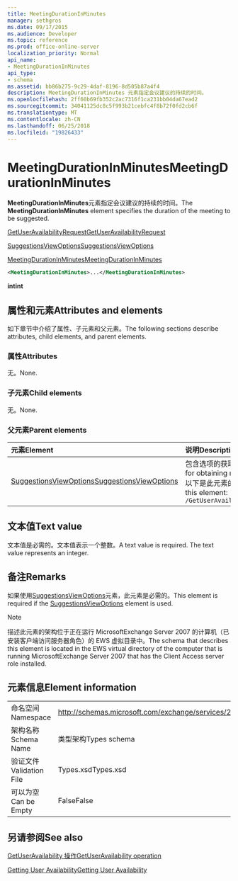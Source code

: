 ```yaml
---
title: MeetingDurationInMinutes
manager: sethgros
ms.date: 09/17/2015
ms.audience: Developer
ms.topic: reference
ms.prod: office-online-server
localization_priority: Normal
api_name:
- MeetingDurationInMinutes
api_type:
- schema
ms.assetid: bb86b275-9c29-4daf-8196-8d505b87a4f4
description: MeetingDurationInMinutes 元素指定会议建议的持续的时间。
ms.openlocfilehash: 2ff60b69fb352c2ac7316f1ca231bb04da67ead2
ms.sourcegitcommit: 34041125dc8c5f993b21cebfc4f8b72f0fd2cb6f
ms.translationtype: MT
ms.contentlocale: zh-CN
ms.lasthandoff: 06/25/2018
ms.locfileid: "19826433"
---
```

# <a name="meetingdurationinminutes"></a><span data-ttu-id="4a95f-103">MeetingDurationInMinutes</span><span class="sxs-lookup"><span data-stu-id="4a95f-103">MeetingDurationInMinutes</span></span>

<span data-ttu-id="4a95f-104">**MeetingDurationInMinutes**元素指定会议建议的持续的时间。</span><span class="sxs-lookup"><span data-stu-id="4a95f-104">The **MeetingDurationInMinutes** element specifies the duration of the meeting to be suggested.</span></span> 
  
[<span data-ttu-id="4a95f-105">GetUserAvailabilityRequest</span><span class="sxs-lookup"><span data-stu-id="4a95f-105">GetUserAvailabilityRequest</span></span>](getuseravailabilityrequest.md)
  
[<span data-ttu-id="4a95f-106">SuggestionsViewOptions</span><span class="sxs-lookup"><span data-stu-id="4a95f-106">SuggestionsViewOptions</span></span>](suggestionsviewoptions.md)
  
[<span data-ttu-id="4a95f-107">MeetingDurationInMinutes</span><span class="sxs-lookup"><span data-stu-id="4a95f-107">MeetingDurationInMinutes</span></span>](meetingdurationinminutes.md)
  
```xml
<MeetingDurationInMinutes>...</MeetingDurationInMinutes>
```

 <span data-ttu-id="4a95f-108">**int**</span><span class="sxs-lookup"><span data-stu-id="4a95f-108">**int**</span></span>
## <a name="attributes-and-elements"></a><span data-ttu-id="4a95f-109">属性和元素</span><span class="sxs-lookup"><span data-stu-id="4a95f-109">Attributes and elements</span></span>

<span data-ttu-id="4a95f-110">如下章节中介绍了属性、子元素和父元素。</span><span class="sxs-lookup"><span data-stu-id="4a95f-110">The following sections describe attributes, child elements, and parent elements.</span></span>
  
### <a name="attributes"></a><span data-ttu-id="4a95f-111">属性</span><span class="sxs-lookup"><span data-stu-id="4a95f-111">Attributes</span></span>

<span data-ttu-id="4a95f-112">无。</span><span class="sxs-lookup"><span data-stu-id="4a95f-112">None.</span></span>
  
### <a name="child-elements"></a><span data-ttu-id="4a95f-113">子元素</span><span class="sxs-lookup"><span data-stu-id="4a95f-113">Child elements</span></span>

<span data-ttu-id="4a95f-114">无。</span><span class="sxs-lookup"><span data-stu-id="4a95f-114">None.</span></span>
  
### <a name="parent-elements"></a><span data-ttu-id="4a95f-115">父元素</span><span class="sxs-lookup"><span data-stu-id="4a95f-115">Parent elements</span></span>

|<span data-ttu-id="4a95f-116">**元素**</span><span class="sxs-lookup"><span data-stu-id="4a95f-116">**Element**</span></span>|<span data-ttu-id="4a95f-117">**说明**</span><span class="sxs-lookup"><span data-stu-id="4a95f-117">**Description**</span></span>|
|:-----|:-----|
|[<span data-ttu-id="4a95f-118">SuggestionsViewOptions</span><span class="sxs-lookup"><span data-stu-id="4a95f-118">SuggestionsViewOptions</span></span>](suggestionsviewoptions.md) <br/> |<span data-ttu-id="4a95f-119">包含选项的获取会议建议信息。</span><span class="sxs-lookup"><span data-stu-id="4a95f-119">Contains the options for obtaining meeting suggestion information.</span></span>  <br/> <span data-ttu-id="4a95f-120">以下是此元素的 XPath:</span><span class="sxs-lookup"><span data-stu-id="4a95f-120">The following is the XPath to this element:</span></span>  <br/>  `/GetUserAvailabilityRequest/SuggestionViewOptions` <br/> |
   
## <a name="text-value"></a><span data-ttu-id="4a95f-121">文本值</span><span class="sxs-lookup"><span data-stu-id="4a95f-121">Text value</span></span>

<span data-ttu-id="4a95f-p101">文本值是必需的。文本值表示一个整数。</span><span class="sxs-lookup"><span data-stu-id="4a95f-p101">A text value is required. The text value represents an integer.</span></span>
  
## <a name="remarks"></a><span data-ttu-id="4a95f-124">备注</span><span class="sxs-lookup"><span data-stu-id="4a95f-124">Remarks</span></span>

<span data-ttu-id="4a95f-125">如果使用[SuggestionsViewOptions](suggestionsviewoptions.md)元素，此元素是必需的。</span><span class="sxs-lookup"><span data-stu-id="4a95f-125">This element is required if the [SuggestionsViewOptions](suggestionsviewoptions.md) element is used.</span></span> 
  
> [!NOTE]
> <span data-ttu-id="4a95f-126">描述此元素的架构位于正在运行 MicrosoftExchange Server 2007 的计算机（已安装客户端访问服务器角色）的 EWS 虚拟目录中。</span><span class="sxs-lookup"><span data-stu-id="4a95f-126">The schema that describes this element is located in the EWS virtual directory of the computer that is running MicrosoftExchange Server 2007 that has the Client Access server role installed.</span></span> 
  
## <a name="element-information"></a><span data-ttu-id="4a95f-127">元素信息</span><span class="sxs-lookup"><span data-stu-id="4a95f-127">Element information</span></span>

|||
|:-----|:-----|
|<span data-ttu-id="4a95f-128">命名空间</span><span class="sxs-lookup"><span data-stu-id="4a95f-128">Namespace</span></span>  <br/> |http://schemas.microsoft.com/exchange/services/2006/types  <br/> |
|<span data-ttu-id="4a95f-129">架构名称</span><span class="sxs-lookup"><span data-stu-id="4a95f-129">Schema Name</span></span>  <br/> |<span data-ttu-id="4a95f-130">类型架构</span><span class="sxs-lookup"><span data-stu-id="4a95f-130">Types schema</span></span>  <br/> |
|<span data-ttu-id="4a95f-131">验证文件</span><span class="sxs-lookup"><span data-stu-id="4a95f-131">Validation File</span></span>  <br/> |<span data-ttu-id="4a95f-132">Types.xsd</span><span class="sxs-lookup"><span data-stu-id="4a95f-132">Types.xsd</span></span>  <br/> |
|<span data-ttu-id="4a95f-133">可以为空</span><span class="sxs-lookup"><span data-stu-id="4a95f-133">Can be Empty</span></span>  <br/> |<span data-ttu-id="4a95f-134">False</span><span class="sxs-lookup"><span data-stu-id="4a95f-134">False</span></span>  <br/> |
   
## <a name="see-also"></a><span data-ttu-id="4a95f-135">另请参阅</span><span class="sxs-lookup"><span data-stu-id="4a95f-135">See also</span></span>



[<span data-ttu-id="4a95f-136">GetUserAvailability 操作</span><span class="sxs-lookup"><span data-stu-id="4a95f-136">GetUserAvailability operation</span></span>](getuseravailability-operation.md)


[<span data-ttu-id="4a95f-137">Getting User Availability</span><span class="sxs-lookup"><span data-stu-id="4a95f-137">Getting User Availability</span></span>](http://msdn.microsoft.com/library/d4133fcb-9b0f-4e6b-aadf-a389da83516a%28Office.15%29.aspx)

